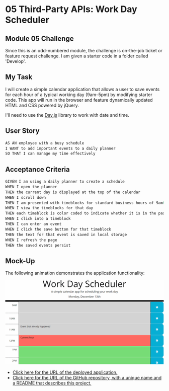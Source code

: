 # 05 Third-Party APIs: Work Day Scheduler

## Module 05 Challenge
Since this is an odd-numbered module, the challenge is on-the-job ticket or feature request challenge. I am given a starter code in a folder called 'Develop'.

## My Task

I will create a simple calendar application that allows a user to save events for each hour of a typical working day (9am&ndash;5pm) by modifying starter code. This app will run in the browser and feature dynamically updated HTML and CSS powered by jQuery.

I'll need to use the [Day.js](https://day.js.org/en/) library to work with date and time.

## User Story

```md
AS AN employee with a busy schedule
I WANT to add important events to a daily planner
SO THAT I can manage my time effectively
```

## Acceptance Criteria

```md
GIVEN I am using a daily planner to create a schedule
WHEN I open the planner
THEN the current day is displayed at the top of the calendar
WHEN I scroll down
THEN I am presented with timeblocks for standard business hours of 9am&ndash;5pm
WHEN I view the timeblocks for that day
THEN each timeblock is color coded to indicate whether it is in the past, present, or future
WHEN I click into a timeblock
THEN I can enter an event
WHEN I click the save button for that timeblock
THEN the text for that event is saved in local storage
WHEN I refresh the page
THEN the saved events persist
```

## Mock-Up
The following animation demonstrates the application functionality:

<!-- @TODO: create ticket to review/update image) -->
![A user clicks on slots on the color-coded calendar and edits the events.](./Assets/05-third-party-apis-homework-demo.gif)

* [Click here for the URL of the deployed application.](https://badrulborhanudin.github.io/work-day-scheduler/)
* [Click here for the URL of the GitHub repository, with a unique name and a README that describes this project.](https://github.com/badrulborhanudin/work-day-scheduler.git)
